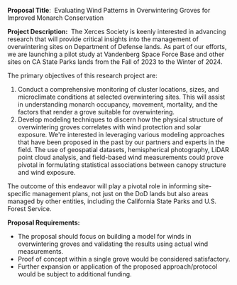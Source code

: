 **Proposal Title**:  Evaluating Wind Patterns in Overwintering Groves for Improved Monarch Conservation

**Project Description:** 
The Xerces Society is keenly interested in advancing research that will provide critical insights into the management of overwintering sites on Department of Defense lands. As part of our efforts, we are launching a pilot study at Vandenberg Space Force Base and other sites on CA State Parks lands from the Fall of 2023 to the Winter of 2024.

The primary objectives of this research project are:
1. Conduct a comprehensive monitoring of cluster locations, sizes, and microclimate conditions at selected overwintering sites. This will assist in understanding monarch occupancy, movement, mortality, and the factors that render a grove suitable for overwintering.
2. Develop modeling techniques to discern how the physical structure of overwintering groves correlates with wind protection and solar exposure. We're interested in leveraging various modeling approaches that have been proposed in the past by our partners and experts in the field. The use of geospatial datasets, hemispherical photography, LiDAR point cloud analysis, and field-based wind measurements could prove pivotal in formulating statistical associations between canopy structure and wind exposure.

The outcome of this endeavor will play a pivotal role in informing site-specific management plans, not just on the DoD lands but also areas managed by other entities, including the California State Parks and U.S. Forest Service.

**Proposal Requirements:** 
- The proposal should focus on building a model for winds in overwintering groves and validating the results using actual wind measurements.
- Proof of concept within a single grove would be considered satisfactory.
- Further expansion or application of the proposed approach/protocol would be subject to additional funding.